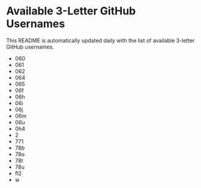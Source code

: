 # Available 3-Letter GitHub Usernames

This README is automatically updated daily with the list of available 3-letter GitHub usernames.

- 060
- 061
- 062
- 064
- 065
- 06f
- 06h
- 06i
- 06j
- 06m
- 06u
- 0h4
- 2
- 771
- 78b
- 78o
- 78t
- 78u
- fl2
- w
